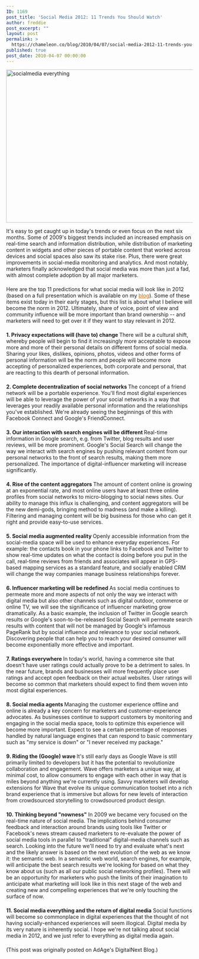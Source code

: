 ```yaml
---
ID: 1169
post_title: 'Social Media 2012: 11 Trends You Should Watch'
author: freddie
post_excerpt: ""
layout: post
permalink: >
  https://chameleon.co/blog/2010/04/07/social-media-2012-11-trends-you-should-watch/
published: true
post_date: 2010-04-07 00:00:00
---
```

<img class="alignnone size-full wp-image-1150" title="socialmedia everything" src="https://takemetoyourleader.com/wp-content/uploads/2010/04/socialmediaeverything.jpg" alt="socialmedia everything" width="550" height="413" />

It's easy to get caught up in today's trends or even focus on the next six months. Some of 2009's biggest trends included an increased emphasis on real-time search and information distribution, while distribution of marketing content in widgets and other pieces of portable content that worked across devices and social spaces also saw its stake rise. Plus, there were great improvements in social-media monitoring and analytics. And most notably, marketers finally acknowledged that social media was more than just a fad, with almost complete adoption by all major marketers.
<p style="padding: 0px; margin: 1.5em 0px 1.5em 0px;">Here are the top 11 predictions for what social media will look like in 2012 (based on a full presentation which is available on my <a style="color: #cc6600;" href="https://takemetoyourleader.com/2010/04/01/social-media-2012-presentation/" target="_blank" rel="noopener noreferrer">blog</a>). Some of these items exist today in their early stages, but this list is about what I believe will become the norm in 2012. Ultimately, share of voice, point of view and community influence will be more important than brand ownership -- and marketers will need to get over it if they want to stay relevant in 2012.</p>
<p style="padding: 0px; margin: 1.5em 0px 1.5em 0px;"><strong>1. Privacy expectations will (have to) change </strong>
There will be a cultural shift, whereby people will begin to find it increasingly more acceptable to expose more and more of their personal details on different forms of social media. Sharing your likes, dislikes, opinions, photos, videos and other forms of personal information will be the norm and people will become more accepting of personalized experiences, both corporate and personal, that are reacting to this dearth of personal information.</p>
<p style="padding: 0px; margin: 1.5em 0px 1.5em 0px;"><strong>2. Complete decentralization of social networks </strong>
The concept of a friend network will be a portable experience. You'll find most digital experiences will be able to leverage the power of your social networks in a way that leverages your readily available personal information and the relationships you've established. We're already seeing the beginnings of this with Facebook Connect and Google's FriendConnect.
<!--more--></p>
<p style="padding: 0px; margin: 1.5em 0px 1.5em 0px;"><strong>3. Our interaction with search engines will be different </strong>
Real-time information in Google search, e.g. from Twitter, blog results and user reviews, will be more prominent. Google's Social Search will change the way we interact with search engines by pushing relevant content from our personal networks to the front of search results, making them more personalized. The importance of digital-influencer marketing will increase significantly.</p>
<p style="padding: 0px; margin: 1.5em 0px 1.5em 0px;"><strong>4. Rise of the content aggregators </strong>
The amount of content online is growing at an exponential rate, and most online users have at least three online profiles from social networks to micro-blogging to social news sites. Our ability to manage this influx is challenging, and content aggregators will be the new demi-gods, bringing method to madness (and make a killing). Filtering and managing content will be big business for those who can get it right and provide easy-to-use services.</p>
<p style="padding: 0px; margin: 1.5em 0px 1.5em 0px;"><strong>5. Social media augmented reality </strong>
Openly accessible information from the social-media space will be used to enhance everyday experiences. For example: the contacts book in your phone links to Facebook and Twitter to show real-time updates on what the contact is doing before you put in the call, real-time reviews from friends and associates will appear in GPS-based mapping services as a standard feature, and socially enabled CRM will change the way companies manage business relationships forever.</p>
<p style="padding: 0px; margin: 1.5em 0px 1.5em 0px;"><strong>6. Influencer marketing will be redefined </strong>
As social media continues to permeate more and more aspects of not only the way we interact with digital media but also other channels such as digital outdoor, commerce or online TV, we will see the significance of influencer marketing grow dramatically. As a basic example, the inclusion of Twitter in Google search results or Google's soon-to-be-released Social Search will permeate search results with content that will not be managed by Google's infamous PageRank but by social influence and relevance to your social network. Discovering people that can help you to reach your desired consumer will become exponentially more effective and important.</p>
<p style="padding: 0px; margin: 1.5em 0px 1.5em 0px;"><strong>7. Ratings everywhere </strong>
In today's world, having a commerce site that doesn't have user ratings could actually prove to be a detriment to sales. In the near future, brands and businesses will more frequently place user ratings and accept open feedback on their actual websites. User ratings will become so common that marketers should expect to find them woven into most digital experiences.</p>
<p style="padding: 0px; margin: 1.5em 0px 1.5em 0px;"><strong>8. Social media agents </strong>
Managing the customer experience offline and online is already a key concern for marketers and customer-experience advocates. As businesses continue to support customers by monitoring and engaging in the social media space, tools to optimize this experience will become more important. Expect to see a certain percentage of responses handled by natural language engines that can respond to basic commentary such as "my service is down" or "I never received my package."</p>
<p style="padding: 0px; margin: 1.5em 0px 1.5em 0px;"><strong>9. Riding the (Google) wave </strong>
It's still early days as Google Wave is still primarily limited to developers but it has the potential to revolutionize collaboration and engagement. Wave offers marketers a unique way, at minimal cost, to allow consumers to engage with each other in way that is miles beyond anything we're currently using. Savvy marketers will develop extensions for Wave that evolve its unique communication toolset into a rich brand experience that is immersive but allows for new levels of interaction from crowdsourced storytelling to crowdsourced product design.</p>
<p style="padding: 0px; margin: 1.5em 0px 1.5em 0px;"><strong>10. Thinking beyond "nowness"</strong>
In 2009 we became very focused on the real-time nature of social media. The implications behind consumer feedback and interaction around brands using tools like Twitter or Facebook's news stream caused marketers to re-evaluate the power of social media tools in parallel to "traditional" digital-media channels such as search. Looking into the future we'll need to try and evaluate what's next and the likely answer is based on the next evolution of the web as we know it: the semantic web. In a semantic web world, search engines, for example, will anticipate the best search results we're looking for based on what they know about us (such as all our public social networking profiles). There will be an opportunity for marketers who push the limits of their imagination to anticipate what marketing will look like in this next stage of the web and creating new and compelling experiences that we're only touching the surface of now.</p>
<p style="padding: 0px; margin: 1.5em 0px 1.5em 0px;"><strong>11. Social media everything and the return of digital media</strong>
Social functions will become so commonplace in digital experiences that the thought of not having socially-enhanced experiences will seem illogical. Digital media by its very nature is inherently social. I hope we're not talking about social media in 2012, and we just refer to everything as digital media again.</p>
(This post was originally posted on AdAge's DigitalNext Blog.)